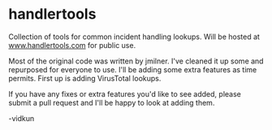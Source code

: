 handlertools
============

Collection of tools for common incident handling lookups. Will be hosted at www.handlertools.com for public use.

Most of the original code was written by jmilner. I've cleaned it up some and repurposed for everyone to use.
I'll be adding some extra features as time permits. First up is adding VirusTotal lookups.

If you have any fixes or extra features you'd like to see added, please submit a pull request and I'll be happy
to look at adding them.

-vidkun
